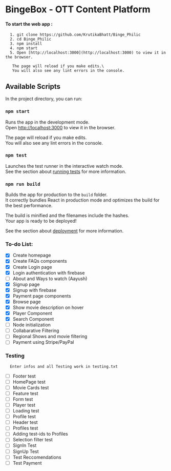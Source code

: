 # BingeBox - OTT Content Platform
#### To start the web app :
```
  1. git clone https://github.com/KrutikaBhatt/Binge_Philic
  2. cd Binge_Philic
  3. npm install
  4. npm start 
  5. Open [http://localhost:3000](http://localhost:3000) to view it in the browser.
    
   The page will reload if you make edits.\
   You will also see any lint errors in the console.

```

## Available Scripts

In the project directory, you can run:

### `npm start`

Runs the app in the development mode.\
Open [http://localhost:3000](http://localhost:3000) to view it in the browser.

The page will reload if you make edits.\
You will also see any lint errors in the console.

### `npm test`

Launches the test runner in the interactive watch mode.\
See the section about [running tests](https://facebook.github.io/create-react-app/docs/running-tests) for more information.

### `npm run build`

Builds the app for production to the `build` folder.\
It correctly bundles React in production mode and optimizes the build for the best performance.

The build is minified and the filenames include the hashes.\
Your app is ready to be deployed!

See the section about [deployment](https://facebook.github.io/create-react-app/docs/deployment) for more information.

### To-do List:
- [x] Create homepage
- [x] Create FAQs components
- [x] Create Login page
- [x] Login authentication with firebase
- [ ] About and Ways to watch (Aayush)
- [x] Signup page
- [x] Signup with firebase
- [x] Payment page components
- [x] Browse page
- [x] Show movie description on hover
- [x] Player Component
- [x] Search Component
- [ ] Node initialization
- [ ] Collabarative Filtering
- [ ] Regional Shows and movie filtering
- [ ] Payment using Stripe/PayPal 

### Testing 
```
  Enter infos and all Testing work in testing.txt
```
- [ ] Footer test
- [ ] HomePage test
- [ ] Movie Cards test
- [ ] Feature test
- [ ] Form test
- [ ] Player test
- [ ] Loading test
- [ ] Profile test
- [ ] Header test
- [ ] Profiles test
- [ ] Adding test-ids to Profiles
- [ ] Selection filter test
- [ ] SignIn Test
- [ ] SignUp Test
- [ ] Test Reccomendations
- [ ] Test Payment
